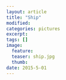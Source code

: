 ```yaml
---
layout: article
title: "Ship"
modified:
categories: pictures
excerpt:
tags: []
image:
  feature:
  teaser: ship.jpg
  thumb:
date: 2015-5-01
---
```

